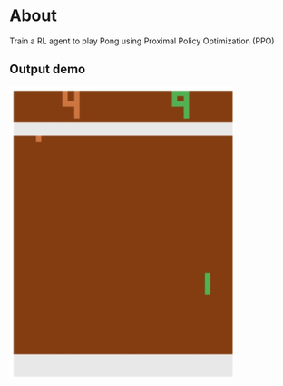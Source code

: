 # About
Train a RL agent to play Pong using Proximal Policy Optimization (PPO)

## Output demo
![output_demo](images/pong_out)
